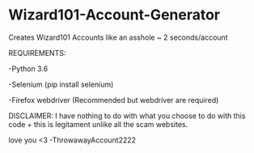 # Wizard101-Account-Generator

Creates Wizard101 Accounts like an asshole ~ 2 seconds/account

REQUIREMENTS:

  -Python 3.6
  
  -Selenium (pip install selenium)
  
  -Firefox webdriver (Recommended but webdriver are required)




DISCLAIMER: I have nothing to do with what you choose to do with this code + this is legitament unlike all the scam websites.


love you <3
-ThrowawayAccount2222
